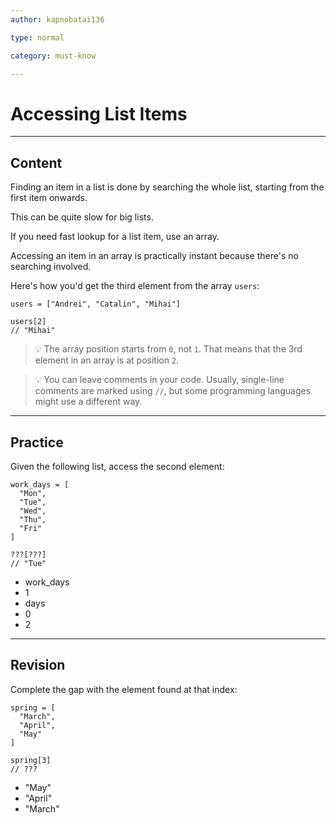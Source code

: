```yaml
---
author: kapnobatai136

type: normal

category: must-know

---
```


# Accessing List Items

---
## Content

Finding an item in a list is done by searching the whole list, starting from the first item onwards.

This can be quite slow for big lists.

If you need fast lookup for a list item, use an array.

Accessing an item in an array is practically instant because there's no searching involved.

Here's how you'd get the third element from the array `users`:

```plain-text
users = ["Andrei", "Catalin", "Mihai"]

users[2]
// "Mihai"
```

> 💡 The array position starts from `0`, not `1`. That means that the 3rd element in an array is at position `2`.

> 💡 You can leave comments in your code. Usually, single-line comments are marked using `//`, but some programming languages might use a different way.

---
## Practice

Given the following list, access the second element:

```plain-text
work_days = [
  "Mon",
  "Tue",
  "Wed",
  "Thu",
  "Fri"
]

???[???]
// "Tue"
```

- work_days
- 1
- days
- 0
- 2

---
## Revision

Complete the gap with the element found at that index:

```plain-text
spring = [
  "March",
  "April",
  "May"
]

spring[3]
// ???
```

- "May"
- "April"
- "March"